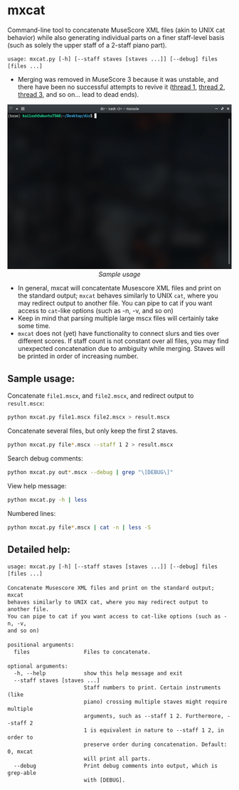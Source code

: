 # mxcat
Command-line tool to concatenate MuseScore XML files (akin to UNIX cat behavior) while also generating individual parts on a finer staff-level basis (such as solely the upper staff of a 2-staff piano part).
```
usage: mxcat.py [-h] [--staff staves [staves ...]] [--debug] files [files ...]
```
* Merging was removed in MuseScore 3 because it was unstable, and there have been no successful attempts to revive it ([thread 1](https://musescore.org/en/node/291978), [thread 2](https://musescore.org/en/node/264845), [thread 3](https://musescore.org/en/node/264733), and so on... lead to dead ends). 

<p align="center">
  <img src="sample.gif" style="text-align: center" width="653px"/>
  </br>
  <i>Sample usage</i>
</p>

* In general, mxcat will concatentate Musescore XML files and print on the standard output; `mxcat`
behaves similarly to UNIX `cat`, where you may redirect output to another file.
You can pipe to cat if you want access to `cat`-like options (such as -n, -v,
and so on)
* Keep in mind that parsing multiple large mscx files will certainly take some time.
* `mxcat` does not (yet) have functionality to connect slurs and ties over different scores. If staff count is not constant over all files, you may find unexpected concatenation due to ambiguity while merging. Staves will be printed in order of increasing number.


## Sample usage:
Concatenate `file1.mscx`, and `file2.mscx`, and redirect output to `result.mscx`:
```bash
python mxcat.py file1.mscx file2.mscx > result.mscx
```

Concatenate several files, but only keep the first 2 staves.
```bash
python mxcat.py file*.mscx --staff 1 2 > result.mscx
```

Search debug comments:
```bash
python mxcat.py out*.mscx --debug | grep "\[DEBUG\]"
```

View help message:
```bash
python mxcat.py -h | less 
```

Numbered lines:
```bash
python mxcat.py file*.mscx | cat -n | less -S
```

## Detailed help:
```
usage: mxcat.py [-h] [--staff staves [staves ...]] [--debug] files [files ...]

Concatenate Musescore XML files and print on the standard output; mxcat
behaves similarly to UNIX cat, where you may redirect output to another file.
You can pipe to cat if you want access to cat-like options (such as -n, -v,
and so on)

positional arguments:
  files                 Files to concatenate.

optional arguments:
  -h, --help            show this help message and exit
  --staff staves [staves ...]
                        Staff numbers to print. Certain instruments (like
                        piano) crossing multiple staves might require multiple
                        arguments, such as --staff 1 2. Furthermore, --staff 2
                        1 is equivalent in nature to --staff 1 2, in order to
                        preserve order during concatenation. Default: 0, mxcat
                        will print all parts.
  --debug               Print debug comments into output, which is grep-able
                        with [DEBUG].

```
